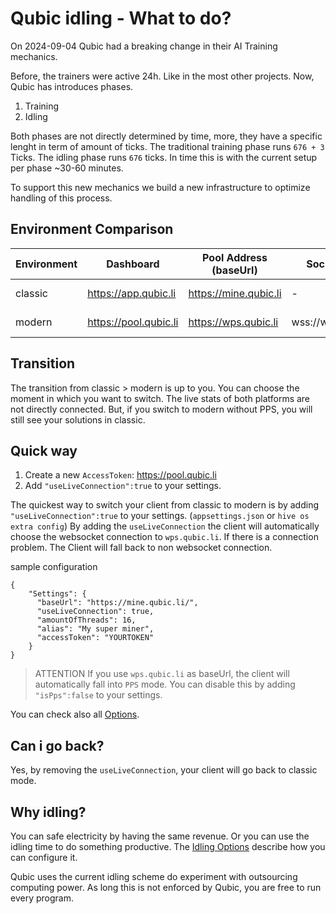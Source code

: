 # Qubic idling - What to do?

On 2024-09-04 Qubic had a breaking change in their AI Training mechanics.

Before, the trainers were active 24h. Like in the most other projects.
Now, Qubic has introduces phases.

1. Training
2. Idling

Both phases are not directly determined by time, more, they have a specific lenght in term of amount of ticks.
The traditional training phase runs `676 + 3` Ticks. The idling phase runs `676` ticks. In time this is with the current setup per phase ~30-60 minutes.

To support this new mechanics we build a new infrastructure to optimize handling of this process.

## Environment Comparison

|  Environment 	|  Dashboard 	|  Pool Address (baseUrl)  | Socket Address	|   max delay	| PPS Support |
|---	|---	|---	|--- |--- |---	|
|  classic 	|  https://app.qubic.li 	|   https://mine.qubic.li 	| - |  30 seconds 	| - |
|   modern	|  https://pool.qubic.li 	|  https://wps.qubic.li 	| wss://wps.qubic.li:443 |   <1 second	| yes |

## Transition
The transition from classic > modern is up to you. You can choose the moment in which you want to switch.
The live stats of both platforms are not directly connected. But, if you switch to modern without PPS, you will still see your solutions in classic.

## Quick way
1. Create a new `AccessToken`: https://pool.qubic.li
2. Add `"useLiveConnection":true` to your settings.

The quickest way to switch your client from classic to modern is by adding `"useLiveConnection":true` to your settings. (`appsettings.json` or `hive os extra config`)
By adding the `useLiveConnection` the client will automatically choose the websocket connection to `wps.qubic.li`. If there is a connection problem. The Client will fall back to non websocket connection.

sample configuration
```
{
	"Settings": {
      "baseUrl": "https://mine.qubic.li/",
      "useLiveConnection": true,
      "amountOfThreads": 16,
      "alias": "My super miner",
      "accessToken": "YOURTOKEN"
	}
}
```
> ATTENTION
> If you use `wps.qubic.li` as baseUrl, the client will automatically fall into `PPS` mode. You can disable this by adding `"isPps":false` to your settings.

You can check also all [Options](https://github.com/qubic-li/client/?tab=readme-ov-file#customizing).

## Can i go back?
Yes, by removing the `useLiveConnection`, your client will go back to classic mode.

## Why idling?
You can safe electricity by having the same revenue. Or you can use the idling time to do something productive. The [Idling Options](https://github.com/qubic-li/client/?tab=readme-ov-file#idle-options) describe how you can configure it.

Qubic uses the current idling scheme do experiment with outsourcing computing power. As long this is not enforced by Qubic, you are free to run every program.

